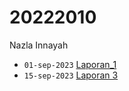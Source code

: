 # 20222010
Nazla Innayah


+ `01-sep-2023` [Laporan_1](01_09_2023_catatan_bimbingan.docx)
+ `15-sep-2023` [Laporan 3](2023_09_15_Presentasi3.pptx)
